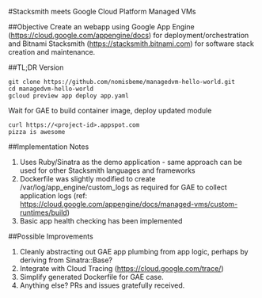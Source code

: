 #Stacksmith meets Google Cloud Platform Managed VMs

##Objective
Create an webapp using Google App Engine (https://cloud.google.com/appengine/docs) for deployment/orchestration and 
Bitnami Stacksmith (https://stacksmith.bitnami.com) for software stack creation and maintenance.

##TL;DR Version

    git clone https://github.com/nomisbeme/managedvm-hello-world.git
    cd managedvm-hello-world
    gcloud preview app deploy app.yaml
Wait for GAE to build container image, deploy updated module
```
curl https://<project-id>.appspot.com
pizza is awesome
```
##Implementation Notes
1. Uses Ruby/Sinatra as the demo application - same approach can be used for other Stacksmith languages and frameworks
1. Dockerfile was slightly modified to create /var/log/app_engine/custom_logs as required for GAE to collect application logs (ref: https://cloud.google.com/appengine/docs/managed-vms/custom-runtimes/build)
1. Basic app health checking has been implemented

##Possible Improvements
1. Cleanly abstracting out GAE app plumbing from app logic, perhaps by deriving from Sinatra::Base?
1. Integrate with Cloud Tracing (https://cloud.google.com/trace/)
1. Simplify generated Dockerfile for GAE case.
1. Anything else? PRs and issues gratefully received.
